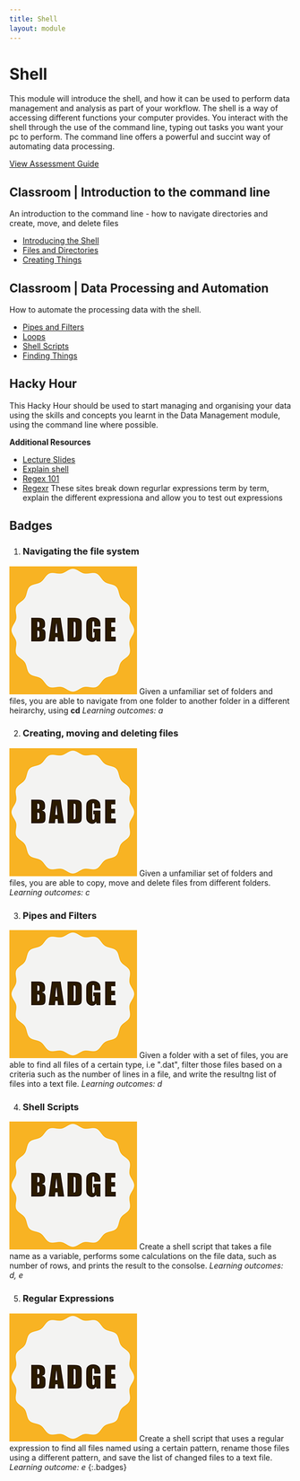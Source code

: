 ```yaml
---
title: Shell
layout: module
---
```


# Shell

This module will introduce the shell, and how it can be used to perform data management and analysis as part of your workflow. The shell is a way of accessing different functions your computer provides. You interact with the shell through the use of the command line, typing out tasks you want your pc to perform. The command line offers a powerful and succint way of automating data processing. 

[View Assessment Guide](assessment.html)





## Classroom | Introduction to the command line

An introduction to the command line - how to navigate directories and create, move, and delete files

- [Introducing the Shell](http://swcarpentry.github.io/shell-novice/00-intro.html)
- [Files and Directories](http://swcarpentry.github.io/shell-novice/01-filedir.html)
- [Creating Things](http://swcarpentry.github.io/shell-novice/02-create.html)





## Classroom | Data Processing and Automation 

How to automate the processing data with the shell.  

- [Pipes and Filters](http://swcarpentry.github.io/shell-novice/03-pipefilter.html)
- [Loops](http://swcarpentry.github.io/shell-novice/04-loop.html)
- [Shell Scripts](http://swcarpentry.github.io/shell-novice/05-script.html)
- [Finding Things](http://swcarpentry.github.io/shell-novice/06-find.html)





## Hacky Hour

This Hacky Hour should be used to start managing and organising your data using the skills and concepts you learnt in the Data Management module, using the command line where possible. 

**Additional Resources**

- [Lecture Slides](http://linkhere.com)
- [Explain shell](https://www.wrike.com/project-management-guide/methodologies/)
- [Regex 101](https://regex101.com/) 
- [Regexr](http://regexr.com/) These sites break down regurlar expressions term by term, explain the different expressiona and allow you to test out expressions





## Badges


1. ### Navigating the file system
  ![Navigator Badge](images/badges/badge.png)
  Given a unfamiliar set of folders and files, you are able to navigate from one folder to another folder in a different heirarchy, using **cd**
  _Learning outcomes: a_


2. ### Creating, moving and deleting files
  ![Organiser Badge](images/badges/badge.png)
  Given a unfamiliar set of folders and files, you are able to copy, move and delete files from different folders.
  _Learning outcomes: c_


3. ### Pipes and Filters
  ![Pied Piper Badge](images/badges/badge.png)
  Given a folder with a set of files, you are able to find all files of a certain type, i.e ".dat", filter those files based on a criteria such as the number of lines in a file, and write the resultng list of files into a text file.
  _Learning outcomes: d_


4. ### Shell Scripts
  ![Born to Shell Badge](images/badges/badge.png)
  Create a shell script that takes a file name as a variable,
  performs some calculations on the file data, such as number of rows, and prints the result to the consolse.
  _Learning outcomes: d, e_


5. ### Regular Expressions
  ![Pattern Matcher Badge](images/badges/badge.png)
  Create a shell script that uses a regular expression to find all files named using a certain pattern, rename those files using a different pattern, and save the list of changed files to a text file.
  _Learning outcome: e_
{:.badges}

